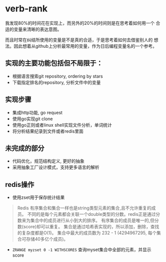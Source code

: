 # verb-rank

我发现80%的时间花在实现上，而另外的20%的时间则是在思考着如何用一个
合适的变量来清晰的表达意图。

而且时常在纠结所使用的变量是不是真的合适，于是思考着如何去借鉴别人的
想法。因此想着从github上分析最常用的变量，作为日后编程变量名的一个参考。

## 实现的主要功能包括但不局限于：

- 根据语言搜索git repository, ordering by stars
- 下载指定排名的repository, 分析文件中的变量

## 实现步骤

- 集成http功能, go request
- 使用go实现git clone
- 使用go正则或者linux shell实现文件分析，单词统计
- 将分析结果纪录到文件或者redis里面

## 未完成的部分

- 代码优化，规范结构定义, 更好的抽象
- 采用抽象工厂设计模式，支持更多语言的解析


## redis操作

- 使用zset用于保存统计结果

> Redis 有序集合和集合一样也是string类型元素的集合,且不允许重复的成员。
> 不同的是每个元素都会关联一个double类型的分数。redis正是通过分数来为集合中的成员进行从小到大的排序。
> 有序集合的成员是唯一的,但分数(score)却可以重复。
> 集合是通过哈希表实现的，所以添加，删除，查找的复杂度都是O(1)。 集合中最大的成员数为 232 - 1 (4294967295, 每个集合可存储40多亿个成员)。

- `ZRANGE myzset 0 -1 WITHSCORES`  查询myset集合中全部的元素，并显示score
